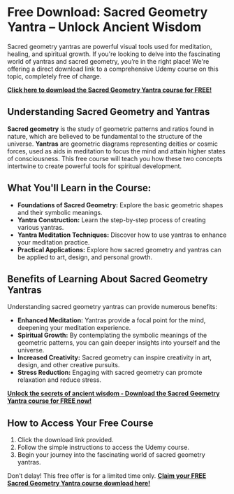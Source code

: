 # Free Download: Sacred Geometry Yantra – Unlock Ancient Wisdom

Sacred geometry yantras are powerful visual tools used for meditation, healing, and spiritual growth. If you're looking to delve into the fascinating world of yantras and sacred geometry, you’re in the right place! We're offering a direct download link to a comprehensive Udemy course on this topic, completely free of charge.

[**Click here to download the Sacred Geometry Yantra course for FREE!**](https://udemywork.com/sacred-geometry-yantra)

## Understanding Sacred Geometry and Yantras

**Sacred geometry** is the study of geometric patterns and ratios found in nature, which are believed to be fundamental to the structure of the universe. **Yantras** are geometric diagrams representing deities or cosmic forces, used as aids in meditation to focus the mind and attain higher states of consciousness. This free course will teach you how these two concepts intertwine to create powerful tools for spiritual development.

## What You'll Learn in the Course:

*   **Foundations of Sacred Geometry:** Explore the basic geometric shapes and their symbolic meanings.
*   **Yantra Construction:** Learn the step-by-step process of creating various yantras.
*   **Yantra Meditation Techniques:** Discover how to use yantras to enhance your meditation practice.
*   **Practical Applications:** Explore how sacred geometry and yantras can be applied to art, design, and personal growth.

## Benefits of Learning About Sacred Geometry Yantras

Understanding sacred geometry yantras can provide numerous benefits:

*   **Enhanced Meditation:** Yantras provide a focal point for the mind, deepening your meditation experience.
*   **Spiritual Growth:** By contemplating the symbolic meanings of the geometric patterns, you can gain deeper insights into yourself and the universe.
*   **Increased Creativity:** Sacred geometry can inspire creativity in art, design, and other creative pursuits.
*   **Stress Reduction:** Engaging with sacred geometry can promote relaxation and reduce stress.

[**Unlock the secrets of ancient wisdom - Download the Sacred Geometry Yantra course for FREE now!**](https://udemywork.com/sacred-geometry-yantra)

## How to Access Your Free Course

1.  Click the download link provided.
2.  Follow the simple instructions to access the Udemy course.
3.  Begin your journey into the fascinating world of sacred geometry yantras.

Don’t delay! This free offer is for a limited time only. **[Claim your FREE Sacred Geometry Yantra course download here!](https://udemywork.com/sacred-geometry-yantra)**
